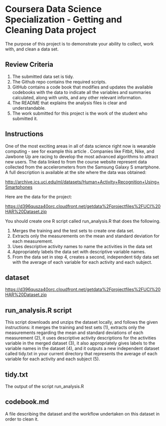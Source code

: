 # Coursera Data Science Specialization - Getting and Cleaning Data project

The purpose of this project is to demonstrate your ability to collect, work with, and clean a data set.

## Review Criteria 

1. The submitted data set is tidy.
2. The Github repo contains the required scripts.
3. GitHub contains a code book that modifies and updates the available codebooks with the data to indicate all the variables and summaries calculated, along with units, and any other relevant information.
4. The README that explains the analysis files is clear and understandable.
5. The work submitted for this project is the work of the student who submitted it.

## Instructions

One of the most exciting areas in all of data science right now is wearable computing - see for example this article . Companies like Fitbit, Nike, and Jawbone Up are racing to develop the most advanced algorithms to attract new users. The data linked to from the course website represent data collected from the accelerometers from the Samsung Galaxy S smartphone. A full description is available at the site where the data was obtained:

http://archive.ics.uci.edu/ml/datasets/Human+Activity+Recognition+Using+Smartphones

Here are the data for the project:

https://d396qusza40orc.cloudfront.net/getdata%2Fprojectfiles%2FUCI%20HAR%20Dataset.zip

You should create one R script called run_analysis.R that does the following.

1. Merges the training and the test sets to create one data set.
2. Extracts only the measurements on the mean and standard deviation for each measurement.
3. Uses descriptive activity names to name the activities in the data set
4. Appropriately labels the data set with descriptive variable names.
5. From the data set in step 4, creates a second, independent tidy data set with the average of each variable for each activity and each subject.

## dataset 

https://d396qusza40orc.cloudfront.net/getdata%2Fprojectfiles%2FUCI%20HAR%20Dataset.zip

## run_analysis.R script

This script downloads and unzips the dataset locally, and follows the given instructions: it merges the training and test sets (1), extracts only the measurements regarding the mean and standard deviations of each measurement (2), it uses descriptive activity descriptions for the activities variable in the merged dataset (3), it also appropriately gives labels to the variable names in the dataset (4), and it outputs a new independent dataset called tidy.txt in your current directory that represents the average of each variable for each activity and each subject (5). 

## tidy.txt 

The output of the script run_analysis.R

## codebook.md 

A file describing the dataset and the workflow undertaken on this dataset in order to clean it. 



